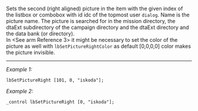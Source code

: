 Sets the second (right aligned) picture in the item with the given index of the listbox or combobox with id idc of the topmost user `dialog`. Name is the picture name.
The picture is searched for in the mission directory, the dtaExt subdirectory of the campaign directory and the dtaExt directory and the data bank (or directory).<br>
In <See arm Reference 3> it might be necessary to set the color of the picture as well with `lbSetPictureRightColor` as default [0,0,0,0] color makes the picture invisible.


---
*Example 1:*
```sqf
lbSetPictureRight [101, 0, "iskoda"];
```

*Example 2:*
```sqf
_control lbSetPictureRight [0, "iskoda"];
```